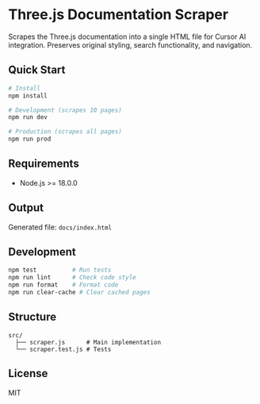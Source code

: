 # Three.js Documentation Scraper

Scrapes the Three.js documentation into a single HTML file for Cursor AI integration. Preserves original styling, search functionality, and navigation.

## Quick Start

```bash
# Install
npm install

# Development (scrapes 10 pages)
npm run dev

# Production (scrapes all pages)
npm run prod
```

## Requirements

- Node.js >= 18.0.0

## Output

Generated file: `docs/index.html`

## Development

```bash
npm test          # Run tests
npm run lint      # Check code style
npm run format    # Format code
npm run clear-cache # Clear cached pages
```

## Structure

```
src/
  ├── scraper.js      # Main implementation
  └── scraper.test.js # Tests
```

## License

MIT
